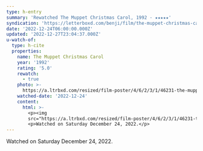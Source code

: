 ```yaml
---
type: h-entry
summary: 'Rewatched The Muppet Christmas Carol, 1992 - ★★★★★'
syndication: 'https://letterboxd.com/benji/film/the-muppet-christmas-carol/'
date: '2022-12-24T06:00:00.000Z'
updated: '2022-12-27T23:04:37.000Z'
u-watch-of:
  type: h-cite
  properties:
    name: The Muppet Christmas Carol
    year: '1992'
    rating: '5.0'
    rewatch:
      - true
    photo: >-
      https://a.ltrbxd.com/resized/film-poster/4/6/2/3/1/46231-the-muppet-christmas-carol-0-600-0-900-crop.jpg?v=f16d842c57
    watched-date: '2022-12-24'
    content:
      html: >-
        <p><img
        src="https://a.ltrbxd.com/resized/film-poster/4/6/2/3/1/46231-the-muppet-christmas-carol-0-600-0-900-crop.jpg?v=f16d842c57"/></p>
        <p>Watched on Saturday December 24, 2022.</p>
---
```

Watched on Saturday December 24, 2022.
